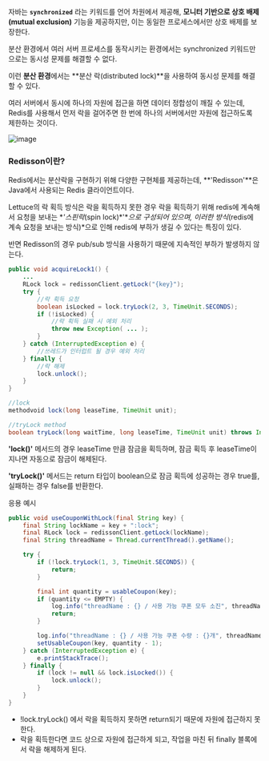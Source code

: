 자바는 **`synchronized`** 라는 키워드를 언어 차원에서 제공해, **모니터 기반으로 상호 배제(mutual exclusion)** 기능을 제공하지만, 이는 동일한 프로세스에서만 상호 배제를 보장한다. 

분산 환경에서 여러 서버 프로세스를 동작시키는 환경에서는 synchronized 키워드만으로는 동시성 문제를 해결할 수 없다.

이런 **분산 환경**에서는 **분산 락(distributed lock)**을 사용하여 동시성 문제를 해결할 수 있다. 

여러 서버에서 동시에 하나의 자원에 접근을 하면 데이터 정합성이 깨질 수 있는데, Redis를 사용해서 먼저 락을 걸어주면 한 번에 하나의 서버에서만 자원에 접근하도록 제한하는 것이다.

![image](https://github.com/KUGODS-Wonder/Wonder-API-Server/assets/83508073/a08ec285-8757-4b20-ba22-9f8ff3686ab1)


### **Redisson이란?**

Redis에서는 분산락을 구현하기 위해 다양한 구현체를 제공하는데, **'Redisson'**은 Java에서 사용되는 Redis 클라이언트이다.

Lettuce의 락 획득 방식은 락을 획득하지 못한 경우 락을 획득하기 위해 redis에 계속해서 요청을 보내는 **'스핀락*(spin lock)*'**으로 구성되어 있으며, 이러한 방식*(redis에 계속 요청을 보내는 방식)*으로 인해 redis에 부하가 생길 수 있다는 특징이 있다. 

반면 Redisson의 경우 pub/sub 방식을 사용하기 때문에 지속적인 부하가 발생하지 않는다.

```java
public void acquireLock1() {
    ...
    RLock lock = redissonClient.getLock("{key}");
    try {
        //락 획득 요청
        boolean isLocked = lock.tryLock(2, 3, TimeUnit.SECONDS);
        if (!isLocked) {
            //락 획득 실패 시 예외 처리
            throw new Exception( ... );
        }
    } catch (InterruptedException e) {
        //쓰레드가 인터럽트 될 경우 예외 처리
    } finally {
        //락 해제
        lock.unlock();
    }
}
```

```java
//lock 
methodvoid lock(long leaseTime, TimeUnit unit);

//tryLock method
boolean tryLock(long waitTime, long leaseTime, TimeUnit unit) throws InterruptedException;
```

**'lock()'** 메서드의 경우 leaseTime 만큼 잠금을 획득하며, 잠금 획득 후 leaseTime이 지나면 자동으로 잠금이 해제된다.

**'tryLock()'** 메서드는 return 타입이 boolean으로 잠금 획득에 성공하는 경우 true를, 실패하는 경우 false를 반환한다.

응용 예시

```java
public void useCouponWithLock(final String key) {
    final String lockName = key + ":lock";
    final RLock lock = redissonClient.getLock(lockName);
    final String threadName = Thread.currentThread().getName();

    try {
        if (!lock.tryLock(1, 3, TimeUnit.SECONDS)) {
            return;
        }

        final int quantity = usableCoupon(key);
        if (quantity <= EMPTY) {
            log.info("threadName : {} / 사용 가능 쿠폰 모두 소진", threadName);
            return;
        }

        log.info("threadName : {} / 사용 가능 쿠폰 수량 : {}개", threadName, quantity);
        setUsableCoupon(key, quantity - 1);
    } catch (InterruptedException e) {
        e.printStackTrace();
    } finally {
        if (lock != null && lock.isLocked()) {
            lock.unlock();
        }
    }
}
```

- !lock.tryLock() 에서 락을 획득하지 못하면 return되기 때문에 자원에 접근하지 못한다.
- 락을 획득한다면 코드 상으로 자원에 접근하게 되고, 작업을 마친 뒤 finally 블록에서 락을 해제하게 된다.